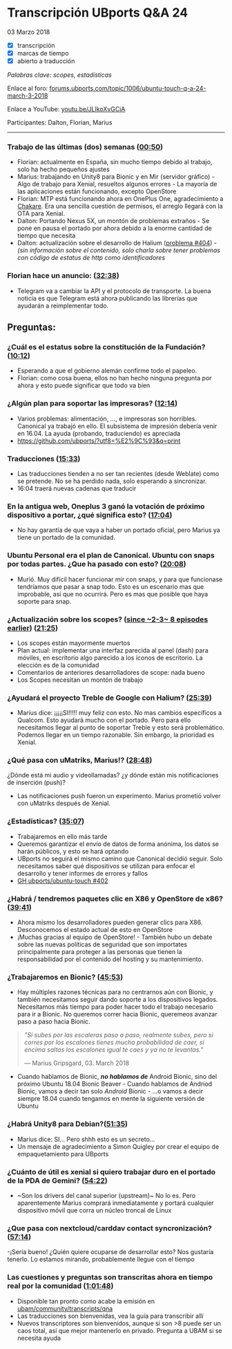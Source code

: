 # Transcripción UBports Q&A 24
03 Marzo 2018

- [X] transcripción
- [X] marcas de tiempo
- [X] abierto a traducción

*Palabras clave:        scopes, estadísticas*

Enlace al foro:        [forums.ubports.com/topic/1006/ubuntu-touch-q-a-24-march-3-2018](https://forums.ubports.com/topic/1006/ubuntu-touch-q-a-24-march-3-2018)

Enlace a YouTube:        [youtu.be/JLIkoXvGCiA](https://youtu.be/JLIkoXvGCiA)

Participantes:        Dalton, Florian, Marius

--------

### Trabajo de las últimas (dos) semanas ([00:50](https://youtu.be/JLIkoXvGCiA?t=00m50s))
- Florian: actualmente en España, sin mucho tiempo debido al trabajo, solo ha hecho pequeños ajustes
- Marius: trabajando en Unity8 para Bionic y en Mir (servidor gráfico)
        - Algo de trabajo para Xenial, resueltos algunos errores
        - La mayoría de las aplicaciones están funcionando, excepto OpenStore
- Florian: MTP está funcionando ahora en OnePlus One, agradecimiento a [Chakare](https://github.com/chakare). Era una sencilla cuestión de permisos, el arreglo llegará con la OTA para Xenial.
- Dalton: Portando Nexus 5X, un montón de problemas extraños
        - Se pone en pausa el portado por ahora debido a la enorme cantidad de tiempo que necesita
- Dalton: actualización sobre el desarrollo de Halium ([problema #404](https://github.com/ubports/ubuntu-touch/issues/404))
        - *(sin información sobre el contenido, solo charla sobre tener problemas con código de estatus de http como identificadores*

### Florian hace un anuncio: ([32:38](https://youtu.be/JLIkoXvGCiA?t=32m38s))
- Telegram va a cambiar la API y el protocolo de transporte. La buena noticia es que Telegram está ahora publicando las librerías que ayudarán a reimplementar todo.

## Preguntas:

### ¿Cuál es el estatus sobre la constitución de la Fundación? ([10:12](https://youtu.be/JLIkoXvGCiA?t=10m12s))
- Esperando a que el gobierno alemán confirme todo el papeleo.
- Florian: como cosa buena, ellos no han hecho ninguna pregunta por ahora y esto puede significar que todo va bien

### ¿Algún plan para soportar las impresoras? ([12:14](https://youtu.be/JLIkoXvGCiA?t=12m14s))
- Varios problemas: alimentación, ..., e impresoras son horribles. Canonical ya trabajó en ello. El subsistema de impresión debería venir en 16.04. La ayuda (probando, traduciendo) es apreciada
- https://github.com/ubports/?utf8=%E2%9C%93&q=print

### Traducciones ([15:33](https://youtu.be/JLIkoXvGCiA?t=15m33s))
- Las traducciones tienden a no ser tan recientes (desde Weblate) como se pretende. No se ha perdido nada, solo esperando a sincronizar.
- 16:04 traerá nuevas cadenas que traducir

### En la antigua web, Oneplus 3 ganó la votación de próximo dispositivo a portar, ¿qué significa esto? ([17:04](https://youtu.be/JLIkoXvGCiA?t=17m04s))
- No hay garantía de que vaya a haber un portado oficial, pero Marius ya tiene un portado de la comunidad.

### Ubuntu Personal era el plan de Canonical. Ubuntu con snaps por todas partes. ¿Que ha pasado con esto? ([20:08](https://youtu.be/JLIkoXvGCiA?t=20m08s))
- Murió. Muy difícil hacer funcionar mir con snaps, y para que funcionase tendríamos que pasar a snap todo. Esto es un escenario mas que improbable, así que no ocurrirá. Pero es mas que posible que haya soporte para snap.

### ¿Actualización sobre los scopes? ([since ~2-3~ 8 episodes earlier](https://youtu.be/QjaDZvQljaM?t=51m45s)) ([21:25](https://youtu.be/JLIkoXvGCiA?t=21m25s))
- Los scopes están mayormente muertos
- Plan actual: implementar una interfaz parecida al panel (dash) para móviles, en escritorio algo parecido a los iconos de escritorio. La elección es de la comunidad
- Comentarios de anteriores desarrolladores de scope: nada bueno
- Los Scopes necesitan un montón de trabajo

### ¿Ayudará el proyecto Treble de Google con Halium? ([25:39](https://youtu.be/JLIkoXvGCiA?t=25m39s))
- Marius dice: ¡¡¡¡¡SI!!!!! muy feliz con esto. No mas cambios específicos a Qualcom. Esto ayudará mucho con el portado. Pero para ello necesitamos llegar al punto de soportar Treble y esto será problemático. Podemos llegar en un tiempo razonable. Sin embargo, la prioridad es Xenial.

### ¿Qué pasa con uMatriks, Marius!? ([28:48](https://youtu.be/JLIkoXvGCiA?t=28m48s))
¿Dónde está mi audio y videollamadas? ¿y dónde están mis notificaciones de inserción (push)?
- Las notificaciones push fueron un experimento. Marius prometió volver con uMatriks después de Xenial.

### ¿Estadísticas? ([35:07](https://youtu.be/JLIkoXvGCiA?t=35m07s))
- Trabajaremos en ello más tarde
- Queremos garantizar el envío de datos de forma anónima, los datos se harán públicos, y esto se hará  optando
- UBports no seguirá el mismo camino que Canonical decidió seguir. Solo necesitamos saber qué dispositivos se utilizan para enfocar el desarrollo y tener informes de errores y fallos
- [GH ubports/ubuntu-touch #402](https://github.com/ubports/ubuntu-touch/issues/402)

### ¿Habrá / tendremos paquetes clic en X86 y OpenStore de x86? ([39:41](https://youtu.be/JLIkoXvGCiA?t=39m41s))
- Ahora mismo los desarrolladores pueden generar clics para X86. Desconocemos el estado actual de esto en OpenStore
- ¡Muchas gracias al equipo de OpenStore!
        - También hubo un debate sobre las nuevas políticas de seguridad que son importates principalmente para proteger a las personas que tienen la responsabilidad por el contenido del hosting y su mantenimiento.

### ¿Trabajaremos en Bionic? ([45:53](https://youtu.be/JLIkoXvGCiA?t=45m53s))
- Hay múltiples razones técnicas para no centrarnos aún con Bionic, y también necesitamos seguir dando soporte a los dispositivos legados. Necesitamos más tiempo para poder hacer todo el trabajo necesario para ir a Bionic. No queremos correr hacia Bionic, queremeos avanzar paso a paso hacia Bionic.

> *"Si subes por las escaleras paso a paso, realmente subes, pero si corres por los escalones tienes mucha probabilidad de caer, si encima saltas los escalones igual te caes y ya no te levantas."*
> 
> — Marius Gripsgard, 03. March 2018

- Cuando hablamos de Bionic,  ***no hablamos de***  Android Bionic, sino del próximo  Ubuntu 18.04 Bionic Beaver
        - Cuando hablamos de  Andriod Bionic, vamos a decir tan solo  *Android* Bionic
        - ...o vamos a decir siempre  18.04 cuando tengamos en mente la siguiente versión de  Ubuntu

### ¿Habrá Unity8 para Debian?([51:35](https://youtu.be/JLIkoXvGCiA?t=51m35s))
- Marius dice: SI... Pero  shhh esto es un secreto...
- Un mensaje de agradecimiento  a Simon Quigley por crear el equipo de empaquetamiento para UBports

### ¿Cuánto de útil es xenial si quiero trabajar duro en el portado de la PDA de Gemini? ([54:22](https://youtu.be/JLIkoXvGCiA?t=54m22s))
- ~Son los drivers del canal superior (upstream)~ No lo es. Pero aparentemente Marius comprará inmediatamente y portará cualquier dispositivo móvil que corra un núcleo troncal de Linux

### ¿Que pasa con  nextcloud/carddav contact﻿ syncronización? ([57:14](https://youtu.be/JLIkoXvGCiA?t=57m14s))
-¡Sería bueno! ¿Quién quiere ocuparse de desarrollar esto? Nos gustaría tenerlo. Lo estamos mirando, probablemente llegue con el tiempo

### Las cuestiones y preguntas son transcritas ahora en tiempo real por la comunidad ([1:01:48](https://youtu.be/JLIkoXvGCiA?t=1h01m48s))
- Disponible tan pronto como acabe la emisión en [ubam/community/transcripts/qna](https://github.com/ubam/community/tree/transcript-QnA/transcripts/qna)
- Las traducciones son bienvenidas, vea la guía para transcribir allí
- Nuevos transcriptores son bienvenidos, aunque si son >8 puede ser un caos total, así que mejor mantenerlo en privado. Pregunta a UBAM si se necesita ayuda

